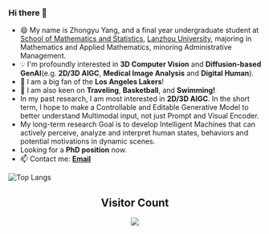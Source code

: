 ### Hi there 👋

<!--
a ✨ _special_ ✨ repository because its `README.md` (this file) appears on your GitHub profile.

Here are some ideas to get you started:

- 🔭 I’m currently working on ...
- 🌱 I’m currently learning ...
- 👯 I’m looking to collaborate on ...
- 🤔 I’m looking for help with ...
- 💬 Ask me about ...
- 📫 How to reach me: ...
- 😄 Pronouns: ...
- ⚡ Fun fact: ...
-->

+ 😄 My name is Zhongyu Yang, and a final year undergraduate student at [School of Mathematics and Statistics](https://mathenglish.lzu.edu.cn/), [Lanzhou University](https://en.lzu.edu.cn/), majoring in Mathematics and Applied Mathematics, minoring Administrative Management.
+ 💡 I'm profoundly interested in **3D Computer Vision** and **Diffusion-based GenAI**(e.g. **2D/3D AIGC**, **Medical Image Analysis** and **Digital Human**).
+ 🏀 I am a big fan of the **Los Angeles Lakers**!
+ 🌱 I am also keen on **Traveling**, **Basketball**, and **Swimming!**
+ In my past research, I am most interested in **2D/3D AIGC**. In the short term, I hope to make a Controllable and Editable Generative Model to better understand Multimodal input, not just Prompt and Visual Encoder. 
+ My long-term research Goal is to develop Intelligent Machines that can actively perceive, analyze and interpret human states, behaviors and potential motivations in dynamic scenes.
+ Looking for a **PhD position** now.
+ 📫 Contact me: [**Email**](mailto:yangzhy21@gmail.com)

![Top Langs](https://github-readme-stats.vercel.app/api/top-langs/?username=01yzzyu&layout=compact&theme=aura&cache_seconds=1800)

## <center> Visitor Count
<p align="center"> 
  <img src="https://profile-counter.glitch.me/01yzzyu/count.svg" />
</p>
